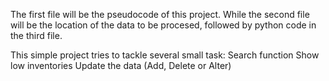 

The first file will be the pseudocode of this project. 
While the second file will be the location of the data to be procesed, followed by python code in the third file.

This simple project tries to tackle several small task:
  Search function 
  Show low inventories
  Update the data (Add, Delete or Alter)
  
